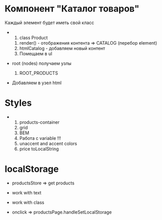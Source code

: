 # Компонент "Каталог товаров"

Каждый элемент будет иметь свой класс

- 1.  class Product

  1) render() - отображения контента => CATALOG (перебор element)
  2) htmlCatalog - добавляем новый контент
  3) Помещаем в ul

- root (nodes) получаем узлы

  1. ROOT_PRODUCTS

- Добавляем в узел html

# Styles

- 1. products-container
  2. grid
  3. BEM
  4. Работа с variable !!!
  5. unaccent and accent colors
  6. price toLocalString

# localStorage

- productsStore => get products

- work with text

- work with class

- onclick => productsPage.handleSetLocalStorage
